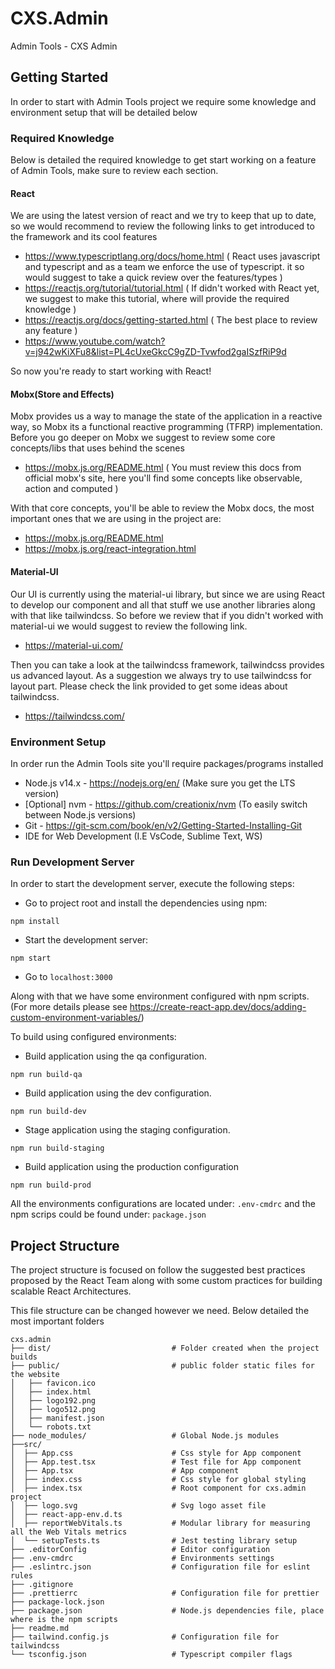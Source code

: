 # CXS.Admin

Admin Tools - CXS Admin

## Getting Started 
In order to start with Admin Tools project we require some knowledge and environment setup that will be detailed below

### Required Knowledge
Below is detailed the required knowledge to get start working on a feature of Admin Tools, make sure to review each section.

#### React
We are using the latest version of react and we try to keep that up to date, so we would recommend to review the following links to get introduced to the framework and its cool features

* https://www.typescriptlang.org/docs/home.html ( React uses javascript and typescript and as a team we enforce the use of typescript. it so would suggest to take a quick review over the features/types )
* https://reactjs.org/tutorial/tutorial.html ( If didn't worked with React yet, we suggest to make this tutorial, where will provide the required knowledge )
* https://reactjs.org/docs/getting-started.html ( The best place to review any feature )
* https://www.youtube.com/watch?v=j942wKiXFu8&list=PL4cUxeGkcC9gZD-Tvwfod2gaISzfRiP9d


So now you're ready to start working with React!

#### Mobx(Store and Effects)
Mobx provides us a way to manage the state of the application in a reactive way, so Mobx its a functional reactive programming (TFRP) implementation. Before you go deeper on Mobx we suggest to review some core concepts/libs that uses behind the scenes

* https://mobx.js.org/README.html ( You must review this docs from official mobx's site, here you'll find some concepts like observable, action and computed )


With that core concepts, you'll be able to review the Mobx docs, the most important ones that we are using in the project are:

* https://mobx.js.org/README.html
* https://mobx.js.org/react-integration.html

#### Material-UI
Our UI is currently using the material-ui library, but since we are using React to develop our component and all that stuff we use another libraries along with that like tailwindcss. So before we review that if you didn't worked with material-ui we would suggest to review the following link.

* https://material-ui.com/

Then you can take a look at the tailwindcss framework, tailwindcss provides us advanced layout. As a suggestion we always try to use tailwindcss for layout part. Please check the link provided to get some ideas about tailwindcss.

* https://tailwindcss.com/

### Environment Setup
In order run the Admin Tools site you'll require packages/programs installed

* Node.js v14.x - https://nodejs.org/en/ (Make sure you get the LTS version)
* [Optional] nvm - https://github.com/creationix/nvm (To easily switch between Node.js versions)
* Git - https://git-scm.com/book/en/v2/Getting-Started-Installing-Git
* IDE for Web Development (I.E VsCode, Sublime Text, WS)

### Run Development Server
In order to start the development server, execute the following steps:

* Go to project root and install the dependencies using npm:
```
npm install
```
* Start the development server:
```
npm start
```
* Go to ``localhost:3000``

Along with that we have some environment configured with npm scripts. (For more details please see https://create-react-app.dev/docs/adding-custom-environment-variables/)


To build using configured environments:

* Build application using the qa configuration.
```
npm run build-qa
```
* Build application using the dev configuration.
```
npm run build-dev
```
* Stage application using the staging configuration.
```
npm run build-staging
```
* Build application using the production configuration
```
npm run build-prod
```

All the environments configurations are located under: ``.env-cmdrc`` and the npm scrips could be found under: ``package.json``

## Project Structure
The project structure is focused on follow the suggested best practices proposed by the React Team along with some custom practices for building scalable React Architectures.

This file structure can be changed however we need. Below detailed the most important folders

```
cxs.admin
├── dist/                           # Folder created when the project builds
├── public/                         # public folder static files for the website
│   ├── favicon.ico                   
│   ├── index.html
│   ├── logo192.png
│   ├── logo512.png
│   ├── manifest.json
│   └── robots.txt
├── node_modules/                   # Global Node.js modules
├──src/
│  ├── App.css                      # Css style for App component 
│  ├── App.test.tsx                 # Test file for App component 
│  ├── App.tsx                      # App component 
│  ├── index.css                    # Css style for global styling
│  ├── index.tsx                    # Root component for cxs.admin project
│  ├── logo.svg                     # Svg logo asset file 
│  ├── react-app-env.d.ts  
│  ├── reportWebVitals.ts           # Modular library for measuring all the Web Vitals metrics
│  └── setupTests.ts                # Jest testing library setup  
├── .editorConfig                   # Editor configuration
├── .env-cmdrc                      # Environments settings
├── .eslintrc.json                  # Configuration file for eslint rules
├── .gitignore
├── .prettierrc                     # Configuration file for prettier
├── package-lock.json
├── package.json                    # Node.js dependencies file, place where is the npm scripts
├── readme.md
├── tailwind.config.js              # Configuration file for tailwindcss
└── tsconfig.json                   # Typescript compiler flags
     
```
